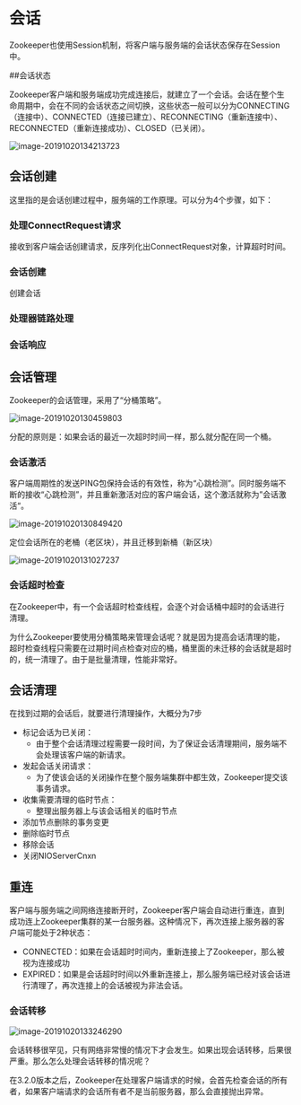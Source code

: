 # 会话

Zookeeper也使用Session机制，将客户端与服务端的会话状态保存在Session中。



##会话状态

Zookeeper客户端和服务端成功完成连接后，就建立了一个会话。会话在整个生命周期中，会在不同的会话状态之间切换，这些状态一般可以分为CONNECTING（连接中）、CONNECTED（连接已建立）、RECONNECTING（重新连接中）、RECONNECTED（重新连接成功）、CLOSED（已关闭）。

![image-20191020134213723](https://tva1.sinaimg.cn/large/006y8mN6gy1g84m3o1w8ij317u0ngn5w.jpg)



## 会话创建

这里指的是会话创建过程中，服务端的工作原理。可以分为4个步骤，如下：

### 处理ConnectRequest请求

接收到客户端会话创建请求，反序列化出ConnectRequest对象，计算超时时间。



### 会话创建

创建会话



### 处理器链路处理



### 会话响应











## 会话管理

Zookeeper的会话管理，采用了“分桶策略”。

![image-20191020130459803](https://tva1.sinaimg.cn/large/006y8mN6gy1g84l0xnq4jj319a0dy797.jpg)

分配的原则是：如果会话的最近一次超时时间一样，那么就分配在同一个桶。



### 会话激活

客户端周期性的发送PING包保持会话的有效性，称为“心跳检测”。同时服务端不断的接收“心跳检测”，并且重新激活对应的客户端会话，这个激活就称为”会话激活“。

![image-20191020130849420](https://tva1.sinaimg.cn/large/006y8mN6gy1g84l4wwg9qj31860okwk4.jpg)

定位会话所在的老桶（老区块），并且迁移到新桶（新区块）

![image-20191020131027237](https://tva1.sinaimg.cn/large/006y8mN6gy1g84l6lvuwkj317o0u0qdp.jpg)



### 会话超时检查

在Zookeeper中，有一个会话超时检查线程，会逐个对会话桶中超时的会话进行清理。

为什么Zookeeper要使用分桶策略来管理会话呢？就是因为提高会话清理的能，超时检查线程只需要在过期时间点检查对应的桶，桶里面的未迁移的会话就是超时的，统一清理了。由于是批量清理，性能非常好。





## 会话清理

在找到过期的会话后，就要进行清理操作，大概分为7步

- 标记会话为已关闭：
  - 由于整个会话清理过程需要一段时间，为了保证会话清理期间，服务端不会处理该客户端的新请求。
- 发起会话关闭请求：
  - 为了使该会话的关闭操作在整个服务端集群中都生效，Zookeeper提交该事务请求。
- 收集需要清理的临时节点：
  - 整理出服务器上与该会话相关的临时节点
- 添加节点删除的事务变更
- 删除临时节点
- 移除会话
- 关闭NIOServerCnxn





## 重连

客户端与服务端之间网络连接断开时，Zookeeper客户端会自动进行重连，直到成功连上Zookeeper集群的某一台服务器。这种情况下，再次连接上服务器的客户端可能处于2种状态：

- CONNECTED：如果在会话超时时间内，重新连接上了Zookeeper，那么被视为连接成功
- EXPIRED：如果是会话超时时间以外重新连接上，那么服务端已经对该会话进行清理了，再次连接上的会话被视为非法会话。



### 会话转移

![image-20191020133246290](https://tva1.sinaimg.cn/large/006y8mN6gy1g84ltu2xcfj318k0qm1dy.jpg)

会话转移很罕见，只有网络非常慢的情况下才会发生。如果出现会话转移，后果很严重。那么怎么处理会话转移的情况呢？

在3.2.0版本之后，Zookeeper在处理客户端请求的时候，会首先检查会话的所有者，如果客户端请求的会话所有者不是当前服务器，那么会直接抛出异常。